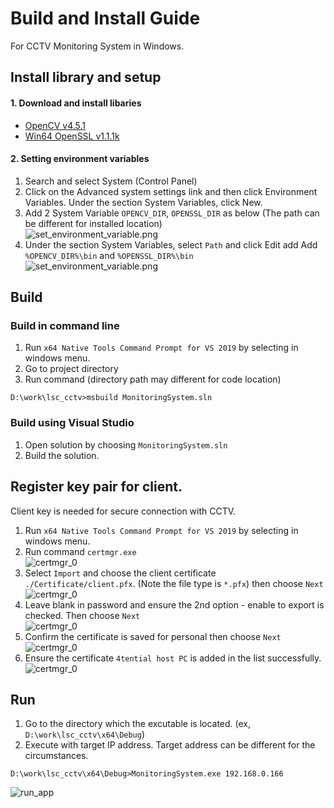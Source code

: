# Build and Install Guide
For CCTV Monitoring System in Windows.

## Install library and setup

#### 1. Download and install libaries
- [OpenCV v4.5.1](https://sourceforge.net/projects/opencvlibrary/files/4.5.1/opencv-4.5.1-vc14_vc15.exe/download)
- [Win64 OpenSSL v1.1.1k](http://slproweb.com/download/Win64OpenSSL-1_1_1k.exe)

#### 2. Setting environment variables
1. Search and select System (Control Panel)
2. Click on the Advanced system settings link and then click Environment Variables. Under the section System Variables, click New.
3. Add 2 System Variable `OPENCV_DIR`, `OPENSSL_DIR` as below (The path can be different for installed location)<br>![set_environment_variable.png](./docs/set_environment_var.PNG)
4. Under the section System Variables, select `Path` and click Edit add Add `%OPENCV_DIR%\bin` and `%OPENSSL_DIR%\bin`<br>![set_environment_variable.png](./docs/set_path.PNG)


## Build
### Build in command line
1. Run `x64 Native Tools Command Prompt for VS 2019` by selecting in windows menu.
2. Go to project directory
3. Run command (directory path may different for code location)
```
D:\work\lsc_cctv>msbuild MonitoringSystem.sln
```

### Build using Visual Studio
1. Open solution by choosing `MonitoringSystem.sln`
2. Build the solution.

## Register key pair for client.
Client key is needed for secure connection with CCTV.

1. Run `x64 Native Tools Command Prompt for VS 2019` by selecting in windows menu.
2. Run command `certmgr.exe`<br>![certmgr_0](./docs/certmgr_0.png)
3. Select `Import` and choose the client certificate `./Certificate/client.pfx`. (Note the file type is `*.pfx`) then choose `Next`<br>![certmgr_0](./docs/certmgr_2.PNG)
4. Leave blank in password and ensure the 2nd option - enable to export is checked. Then choose `Next` <br>![certmgr_0](./docs/certmgr_3.PNG)
5. Confirm the certificate is saved for personal then choose `Next`<br>![certmgr_0](./docs/certmgr_4.PNG)
6. Ensure the certificate `4tential host PC` is added in the list successfully.<br>![certmgr_0](./docs/certmgr_5.png)
   

## Run
1. Go to the directory which the excutable is located. (ex, `D:\work\lsc_cctv\x64\Debug`)
2. Execute with target IP address. Target address can be different for the circumstances.
```
D:\work\lsc_cctv\x64\Debug>MonitoringSystem.exe 192.168.0.166
```
![run_app](./docs/run_app.PNG)
